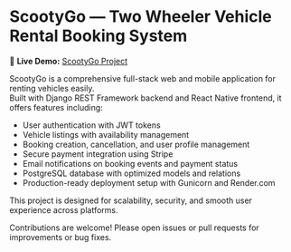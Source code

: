 # ScootyGo — Two Wheeler Vehicle Rental Booking System

🔗 **Live Demo:** [ScootyGo Project](https://scootygo.onrender.com)  

ScootyGo is a comprehensive full-stack web and mobile application for renting vehicles easily.  
Built with Django REST Framework backend and React Native frontend, it offers features including:

- User authentication with JWT tokens  
- Vehicle listings with availability management  
- Booking creation, cancellation, and user profile management  
- Secure payment integration using Stripe  
- Email notifications on booking events and payment status  
- PostgreSQL database with optimized models and relations  
- Production-ready deployment setup with Gunicorn and Render.com  

This project is designed for scalability, security, and smooth user experience across platforms.

Contributions are welcome! Please open issues or pull requests for improvements or bug fixes.
